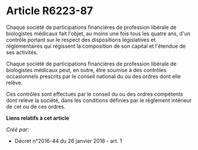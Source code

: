 # Article R6223-87

Chaque société de participations financières de profession libérale de biologistes médicaux fait l'objet, au moins une fois
tous les quatre ans, d'un contrôle portant sur le respect des dispositions législatives et réglementaires qui régissent la
composition de son capital et l'étendue de ses activités. 

Chaque société de participations financières de profession libérale de biologistes médicaux peut, en outre, être soumise à
des contrôles occasionnels prescrits par le conseil national du ou des ordres dont elle relève. 

Ces contrôles sont effectués par le conseil du ou des ordres compétents dont relève la société, dans les conditions définies
par le règlement intérieur de cet ou de ces ordres.

**Liens relatifs à cet article**

_Créé par_:

  - Décret n°2016-44 du 26 janvier 2016 - art. 1
